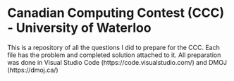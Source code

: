 <h1>
Canadian Computing Contest (CCC) - University of Waterloo 
</h1>
<body>
This is a repository of all the questions I did to prepare for the CCC. Each file has the problem and completed solution attached to it. All preparation was done in Visual Studio Code (https://code.visualstudio.com/) and DMOJ (https://dmoj.ca/)
</body>